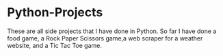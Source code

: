 # Python-Projects
These are all side projects that I have done in Python. So far I have done a food game, 
a Rock Paper Scissors game,a web scraper for a weather website, and a Tic Tac Toe game.

